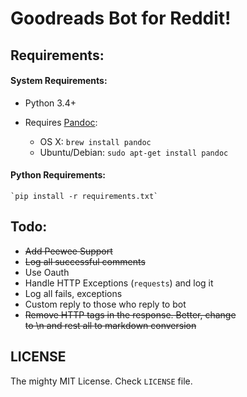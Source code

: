 # Goodreads Bot for Reddit!

## Requirements:

#### System Requirements:

- Python 3.4+
- Requires [Pandoc](http://pandoc.org/):

    - OS X: `brew install pandoc`
    - Ubuntu/Debian: `sudo apt-get install pandoc`

#### Python Requirements:
    `pip install -r requirements.txt`

## Todo:
- ~~Add Peewee Support~~
- ~~Log all successful comments~~
- Use Oauth
- Handle HTTP Exceptions (`requests`) and log it
- Log all fails, exceptions
- Custom reply to those who reply to bot
- ~~Remove HTTP tags in the response. Better, change <br> to \n and rest all to markdown conversion~~

## LICENSE

The mighty MIT License. Check `LICENSE` file.
